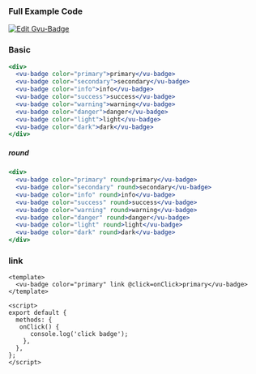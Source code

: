 ### Full Example Code
[![Edit Gvu-Badge](https://codesandbox.io/static/img/play-codesandbox.svg)](https://codesandbox.io/s/v8mz66vr47?module=%2Fsrc%2FApp.vue)

### Basic
```jsx
<div>
  <vu-badge color="primary">primary</vu-badge>
  <vu-badge color="secondary">secondary</vu-badge>
  <vu-badge color="info">info</vu-badge>
  <vu-badge color="success">success</vu-badge>
  <vu-badge color="warning">warning</vu-badge>
  <vu-badge color="danger">danger</vu-badge>
  <vu-badge color="light">light</vu-badge>
  <vu-badge color="dark">dark</vu-badge>
</div>
```

##### round
```jsx
<div>
  <vu-badge color="primary" round>primary</vu-badge>
  <vu-badge color="secondary" round>secondary</vu-badge>
  <vu-badge color="info" round>info</vu-badge>
  <vu-badge color="success" round>success</vu-badge>
  <vu-badge color="warning" round>warning</vu-badge>
  <vu-badge color="danger" round>danger</vu-badge>
  <vu-badge color="light" round>light</vu-badge>
  <vu-badge color="dark" round>dark</vu-badge>
</div>
```

### link 
```vue
<template>
  <vu-badge color="primary" link @click=onClick>primary</vu-badge>
</template>

<script>
export default {
  methods: {
   onClick() {
      console.log('click badge');
    },
  },
};
</script>
```
